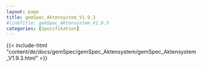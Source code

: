 ```yaml
---
layout: page
title: gemSpec_Aktensystem_V1.9.3
#linkTitle: gemSpec_Aktensystem_V1.9.3
categories: [Spezifikation]
---
```

{{< include-html "content/de/docs/gemSpec/gemSpec_Aktensystem/gemSpec_Aktensystem_V1.9.3.html" >}}